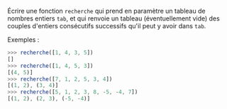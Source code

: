 Écrire une fonction `recherche` qui prend en paramètre un tableau de nombres entiers
`tab`, et qui renvoie un tableau (éventuellement vide) des couples d'entiers consécutifs
successifs qu'il peut y avoir dans `tab`.

Exemples :
```js
>>> recherche([1, 4, 3, 5])
[]
>>> recherche([1, 4, 5, 3])
[(4, 5)]
>>> recherche([7, 1, 2, 5, 3, 4])
[(1, 2), (3, 4)]
>>> recherche([5, 1, 2, 3, 8, -5, -4, 7])
[(1, 2), (2, 3), (-5, -4)]
```
